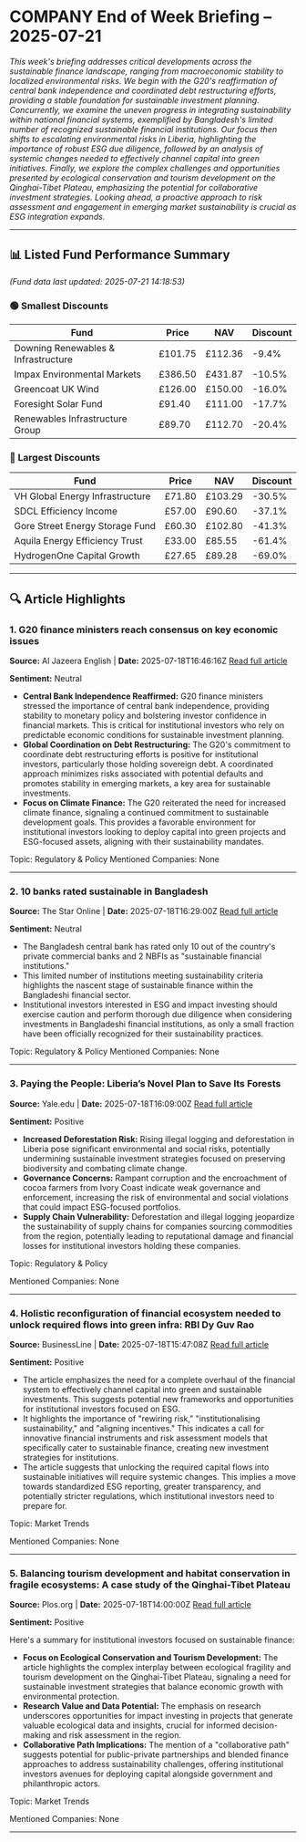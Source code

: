 # COMPANY End of Week Briefing – 2025-07-21

_This week's briefing addresses critical developments across the sustainable finance landscape, ranging from macroeconomic stability to localized environmental risks. We begin with the G20's reaffirmation of central bank independence and coordinated debt restructuring efforts, providing a stable foundation for sustainable investment planning. Concurrently, we examine the uneven progress in integrating sustainability within national financial systems, exemplified by Bangladesh's limited number of recognized sustainable financial institutions. Our focus then shifts to escalating environmental risks in Liberia, highlighting the importance of robust ESG due diligence, followed by an analysis of systemic changes needed to effectively channel capital into green initiatives. Finally, we explore the complex challenges and opportunities presented by ecological conservation and tourism development on the Qinghai-Tibet Plateau, emphasizing the potential for collaborative investment strategies. Looking ahead, a proactive approach to risk assessment and engagement in emerging market sustainability is crucial as ESG integration expands._

---

## 📊 Listed Fund Performance Summary
_(Fund data last updated: 2025-07-21 14:18:53)_

### 🟢 Smallest Discounts
| Fund | Price | NAV | Discount |
|------|-------|-----|----------|
| Downing Renewables & Infrastructure | £101.75 | £112.36 | -9.4% |
| Impax Environmental Markets | £386.50 | £431.87 | -10.5% |
| Greencoat UK Wind | £126.00 | £150.00 | -16.0% |
| Foresight Solar Fund | £91.40 | £111.00 | -17.7% |
| Renewables Infrastructure Group | £89.70 | £112.70 | -20.4% |

### 🔴 Largest Discounts
| Fund | Price | NAV | Discount |
|------|-------|-----|----------|
| VH Global Energy Infrastructure | £71.80 | £103.29 | -30.5% |
| SDCL Efficiency Income | £57.00 | £90.60 | -37.1% |
| Gore Street Energy Storage Fund | £60.30 | £102.80 | -41.3% |
| Aquila Energy Efficiency Trust | £33.00 | £85.55 | -61.4% |
| HydrogenOne Capital Growth | £27.65 | £89.28 | -69.0% |


---

## 🔍 Article Highlights

### 1. G20 finance ministers reach consensus on key economic issues
**Source:** Al Jazeera English | **Date:** 2025-07-18T16:46:16Z
[Read full article](https://www.aljazeera.com/news/2025/7/18/g20-finance-ministers-reach-consensus-on-key-economic-issues)

**Sentiment:** Neutral

*   **Central Bank Independence Reaffirmed:** G20 finance ministers stressed the importance of central bank independence, providing stability to monetary policy and bolstering investor confidence in financial markets. This is critical for institutional investors who rely on predictable economic conditions for sustainable investment planning.
*   **Global Coordination on Debt Restructuring:** The G20's commitment to coordinate debt restructuring efforts is positive for institutional investors, particularly those holding sovereign debt. A coordinated approach minimizes risks associated with potential defaults and promotes stability in emerging markets, a key area for sustainable investments.
*   **Focus on Climate Finance:** The G20 reiterated the need for increased climate finance, signaling a continued commitment to sustainable development goals. This provides a favorable environment for institutional investors looking to deploy capital into green projects and ESG-focused assets, aligning with their sustainability mandates.

Topic: Regulatory & Policy
Mentioned Companies: None

---

### 2. 10 banks rated sustainable in Bangladesh
**Source:** The Star Online | **Date:** 2025-07-18T16:29:00Z
[Read full article](https://www.thestar.com.my/news/world/2025/07/19/10-banks-rated-sustainable-in-bangladesh)

**Sentiment:** Neutral

*   The Bangladesh central bank has rated only 10 out of the country's private commercial banks and 2 NBFIs as "sustainable financial institutions."
*   This limited number of institutions meeting sustainability criteria highlights the nascent stage of sustainable finance within the Bangladeshi financial sector.
*   Institutional investors interested in ESG and impact investing should exercise caution and perform thorough due diligence when considering investments in Bangladeshi financial institutions, as only a small fraction have been officially recognized for their sustainability practices.

Topic: Regulatory & Policy
Mentioned Companies: None

---

### 3. Paying the People: Liberia’s Novel Plan to Save Its Forests
**Source:** Yale.edu | **Date:** 2025-07-18T16:09:00Z
[Read full article](https://e360.yale.edu/features/liberia-forest-payment-scheme)

**Sentiment:** Positive

*   **Increased Deforestation Risk:** Rising illegal logging and deforestation in Liberia pose significant environmental and social risks, potentially undermining sustainable investment strategies focused on preserving biodiversity and combating climate change.
*   **Governance Concerns:** Rampant corruption and the encroachment of cocoa farmers from Ivory Coast indicate weak governance and enforcement, increasing the risk of environmental and social violations that could impact ESG-focused portfolios.
*   **Supply Chain Vulnerability:** Deforestation and illegal logging jeopardize the sustainability of supply chains for companies sourcing commodities from the region, potentially leading to reputational damage and financial losses for institutional investors holding these companies.

Topic: Regulatory & Policy

Mentioned Companies: None

---

### 4. Holistic reconfiguration of financial ecosystem needed to unlock required flows into green infra: RBI Dy Guv Rao
**Source:** BusinessLine | **Date:** 2025-07-18T15:47:08Z
[Read full article](https://www.thehindubusinessline.com/money-and-banking/holistic-reconfiguration-of-financial-ecosystem-needed-to-unlock-required-flows-into-green-infra-rbi-dy-guv-rao/article69828257.ece)

**Sentiment:** Positive

*   The article emphasizes the need for a complete overhaul of the financial system to effectively channel capital into green and sustainable investments. This suggests potential new frameworks and opportunities for institutional investors focused on ESG.
*   It highlights the importance of "rewiring risk," "institutionalising sustainability," and "aligning incentives." This indicates a call for innovative financial instruments and risk assessment models that specifically cater to sustainable finance, creating new investment strategies for institutions.
*   The article suggests that unlocking the required capital flows into sustainable initiatives will require systemic changes. This implies a move towards standardized ESG reporting, greater transparency, and potentially stricter regulations, which institutional investors need to prepare for.

Topic: Market Trends

Mentioned Companies: None

---

### 5. Balancing tourism development and habitat conservation in fragile ecosystems: A case study of the Qinghai-Tibet Plateau
**Source:** Plos.org | **Date:** 2025-07-18T14:00:00Z
[Read full article](https://journals.plos.org/plosone/article?id=10.1371/journal.pone.0327803)

**Sentiment:** Positive

Here's a summary for institutional investors focused on sustainable finance:

*   **Focus on Ecological Conservation and Tourism Development:** The article highlights the complex interplay between ecological fragility and tourism development on the Qinghai-Tibet Plateau, signaling a need for sustainable investment strategies that balance economic growth with environmental protection.
*   **Research Value and Data Potential:** The emphasis on research underscores opportunities for impact investing in projects that generate valuable ecological data and insights, crucial for informed decision-making and risk assessment in the region.
*   **Collaborative Path Implications:** The mention of a "collaborative path" suggests potential for public-private partnerships and blended finance approaches to address sustainability challenges, offering institutional investors avenues for deploying capital alongside government and philanthropic actors.

Topic: Market Trends

Mentioned Companies: None

---
